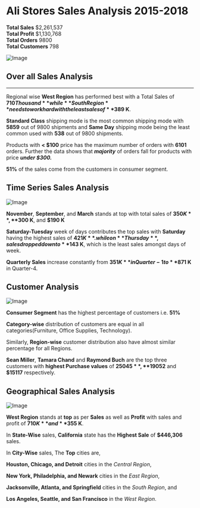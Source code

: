 # Ali Stores Sales Analysis 2015-2018


**Total Sales** $2,261,537  
**Total Profit** $1,130,768  
**Total Orders** 9800  
**Total Customers** 798

![Image](https://github.com/user-attachments/assets/b0457707-1bde-4260-a66e-2bd0417aa5f5)

## Over all Sales Analysis
--- 

Regional wise **West Region** has performed best with a Total Sales of **$710 Thousand** while **South Region** needs to work hard with the least sales of **$389 K**.

**Standard Class** shipping mode is the most common shipping mode with **5859** out of 9800 shipments and **Same Day** shipping mode being the least common used with **538** out of 9800 shipments.  

Products with **< $100** price has the maximum number of orders with **6101** orders. Further the data shows that ***majority*** of orders fall for products with price ***under $300.*** 

**51%** of the sales come from the customers in consumer segment.

## Time Series Sales Analysis

![Image](https://github.com/user-attachments/assets/23e1a350-65d3-4370-9547-558e8f134f19)

**November**, **September**, and **March** stands at top with total sales of **$350 K**, **$300 K**, and **$190 K**

**Saturday-Tuesday** week of days contributes the top sales with **Saturday** having the highest sales of **$421 K**. while on **Thursday**, sales dropped down to **$143 K**, which is the least sales amongst days of week.

**Quarterly Sales** increase constantly from **$351 K** in Quarter-1 to **$871 K** in Quarter-4.  

## Customer Analysis 

![Image](https://github.com/user-attachments/assets/fb8e9171-f838-48ed-9cba-765755eab313)

**Consumer Segment** has the highest percentage of customers i.e. **51%**

**Category-wise** distribution of customers are equal in all categories(Furniture, Office Supplies, Technology).  

Similarly, **Region-wise** customer distribution also have almost similar percentage for all Regions.

**Sean Miller**, **Tamara Chand** and **Raymond Buch** are the top three customers with **highest Purchase values** of **$25045**, **$19052** and **$15117** respectively.  

## Geographical Sales Analysis

![Image](https://github.com/user-attachments/assets/ffde470f-75bb-4b0e-ba15-09ee5dacdf1d)


**West Region** stands at **top** as per **Sales** as well as **Profit** with sales and profit of **$710 K** and **$355 K**.

In **State-Wise** sales, **California** state has the **Highest Sale** of **$446,306** sales.


In **City-Wise** sales, The **Top** cities are,  

**Houston, Chicago, and Detroit** cities in the *Central Region*,  

**New York, Philadelphia, and Newark** cities in the *East Region*,  

**Jacksonville, Atlanta, and Springfield** cities in the *South Region*, and  

**Los Angeles, Seattle, and San Francisco** in the *West Region*.
